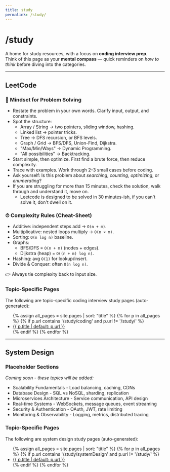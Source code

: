 ```yaml
---
title: study
permalink: /study/
---
```


# /study

A home for study resources, with a focus on **coding interview prep**.  
Think of this page as your **mental compass** — quick reminders on *how to think* before diving into the categories.

---

## LeetCode

### 🧭 Mindset for Problem Solving
- Restate the problem in your own words. Clarify input, output, and constraints.  
- Spot the structure:  
  - Array / String → two pointers, sliding window, hashing.  
  - Linked list → pointer tricks.  
  - Tree → DFS recursion, or BFS levels.  
  - Graph / Grid → BFS/DFS, Union-Find, Dijkstra.  
  - "Max/Min/Ways" → Dynamic Programming.  
  - "All possibilities" → Backtracking.  
- Start simple, then optimize. First find a brute force, then reduce complexity.  
- Trace with examples. Work through 2–3 small cases before coding.  
- Ask yourself: Is this problem about *searching*, *counting*, *optimizing*, or *enumerating*?
- If you are struggling for more than 15 minutes, check the solution, walk through and understand it, move on.
  - Leetcode is designed to be solved in 30 minutes-ish, if you can't solve it, don't dwell on it.

### ⏱ Complexity Rules (Cheat-Sheet)
- Additive: independent steps add → `O(n + m)`.  
- Multiplicative: nested loops multiply → `O(n × m)`.  
- Sorting: `O(n log n)` baseline.  
- Graphs:  
  - BFS/DFS = `O(n + m)` (nodes + edges).  
  - Dijkstra (heap) = `O((n + m) log n)`.  
- Hashing: avg `O(1)` for lookup/insert.  
- Divide & Conquer: often `O(n log n)`.  

👉 Always tie complexity back to input size.

### Topic-Specific Pages
The following are topic-specific coding interview study pages (auto-generated):

<ul>
{% assign all_pages = site.pages | sort: "title" %}
{% for p in all_pages %}
  {% if p.url contains '/study/coding' and p.url != '/study/' %}
    <li><a href="{{ p.url | relative_url }}">{{ p.title | default: p.url }}</a></li>
  {% endif %}
{% endfor %}
</ul>

---

## System Design

### Placeholder Sections
*Coming soon - these topics will be added:*

- Scalability Fundamentals - Load balancing, caching, CDNs
- Database Design - SQL vs NoSQL, sharding, replication
- Microservices Architecture - Service communication, API design
- Real-time Systems - WebSockets, message queues, event streaming
- Security & Authentication - OAuth, JWT, rate limiting
- Monitoring & Observability - Logging, metrics, distributed tracing


### Topic-Specific Pages
The following are system design study pages (auto-generated):

<ul>
{% assign all_pages = site.pages | sort: "title" %}
{% for p in all_pages %}
  {% if p.url contains '/study/systemDesign' and p.url != '/study/' %}
    <li><a href="{{ p.url | relative_url }}">{{ p.title | default: p.url }}</a></li>
  {% endif %}
{% endfor %}
</ul>


